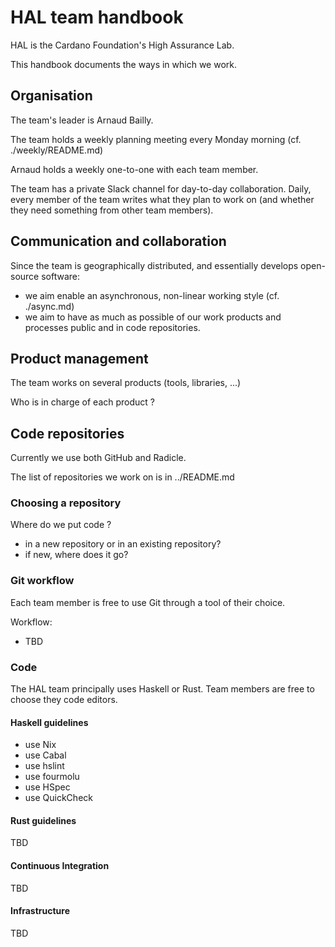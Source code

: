 # HAL team handbook

HAL is the Cardano Foundation's High Assurance Lab.

This handbook documents the ways in which we work.

## Organisation

The team's leader is Arnaud Bailly.

The team holds a weekly planning meeting every Monday morning (cf.
./weekly/README.md)

Arnaud holds a weekly one-to-one with each team member.

The team has a private Slack channel for day-to-day collaboration. Daily, every
member of the team writes what they plan to work on (and whether they need
something from other team members).

## Communication and collaboration

Since the team is geographically distributed, and essentially develops
open-source software:

- we aim enable an asynchronous, non-linear working style (cf. ./async.md)
- we aim to have as much as possible of our work products and processes public
  and in code repositories.

## Product management

The team works on several products (tools, libraries, ...)

Who is in charge of each product ?

## Code repositories

Currently we use both GitHub and Radicle.

The list of repositories we work on is in ../README.md

### Choosing a repository

Where do we put code ?

- in a new repository or in an existing repository?
- if new, where does it go?

### Git workflow

Each team member is free to use Git through a tool of their choice.

Workflow:

- TBD

### Code

The HAL team principally uses Haskell or Rust. Team members are free to choose
they code editors.

#### Haskell guidelines

- use Nix
- use Cabal
- use hslint
- use fourmolu
- use HSpec
- use QuickCheck

#### Rust guidelines

TBD

#### Continuous Integration

TBD

#### Infrastructure

TBD

